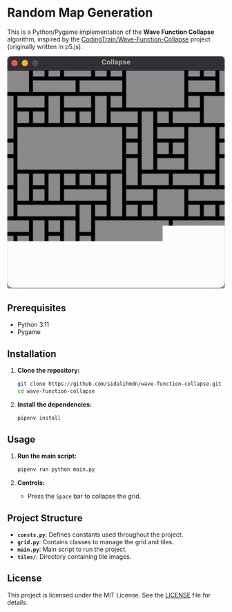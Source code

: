 # Random Map Generation

This is a Python/Pygame implementation of the **Wave Function Collapse** algorithm, inspired by the [CodingTrain/Wave-Function-Collapse](https://github.com/CodingTrain/Wave-Function-Collapse) project (originally written in p5.js).

![Demo](https://github.com/sidalihmdn/wave-function-collapse/blob/develop/demo.gif)

## Prerequisites

- Python 3.11
- Pygame

## Installation

1. **Clone the repository:**
    ```sh
    git clone https://github.com/sidalihmdn/wave-function-collapse.git
    cd wave-function-collapse
    ```

2. **Install the dependencies:**
    ```sh
    pipenv install
    ```

## Usage

1. **Run the main script:**
    ```sh
    pipenv run python main.py
    ```

2. **Controls:**
    - Press the `Space` bar to collapse the grid.

## Project Structure

- **`consts.py`**: Defines constants used throughout the project.
- **`grid.py`**: Contains classes to manage the grid and tiles.
- **`main.py`**: Main script to run the project.
- **`tiles/`**: Directory containing tile images.

## License

This project is licensed under the MIT License. See the [LICENSE](LICENSE) file for details.

